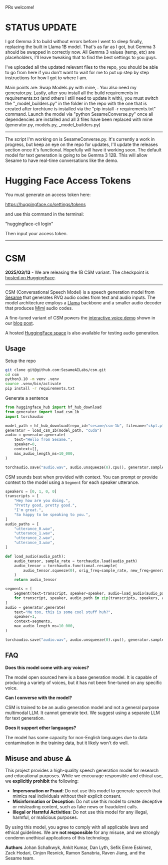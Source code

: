 PRs welcome!

# STATUS UPDATE

I got Gemma 3 to build without errors before I went to sleep finally, replacing the built in Llama 1B model. That's as far as I got, but Gemma 3 should be swapped in correctly now. All Gemma 3 values (temp, etc) are placeholders, I'll leave tweaking that to find the best settings to you guys.

I've uploaded all the updated relevant files to the repo, you should be able to go from here if you don't want to wait for me to put up step by step instructions for how I got to where I am.

Main points are: Swap Models.py with mine, . You also need my generator.py. Lastly, after you install all the build requirements in requirements.txt (and others I still need to update it with), you must switch the "_model_builders.py" in the folder in the repo with the one that is created after torchtune is installed via the "pip install -r requirements.txt" command. Launch the model via "python SesameConverse.py" once all dependencies are installed and all 3 files have been replaced with mine (generator.py, models.py, _model_builders.py)

------------------------------------------------------------------

The script I'm working on is SesameConverse.py. It's currently a work in progress, but keep an eye on the repo for updates, I'll update the releases section once it's functional. Hopefully will have it working soon. The default model for text generation is going to be Gemma 3 12B. This will allow Sesame to have real-time conversations like the demo.

# Hugging Face Access Tokens

You must generate an access token here:

https://huggingface.co/settings/tokens

and use this command in the terminal:

"huggingface-cli login"

Then input your access token.

----------------------------------------------------


# CSM

**2025/03/13** - We are releasing the 1B CSM variant. The checkpoint is [hosted on HuggingFace](https://huggingface.co/sesame/csm_1b).

---

CSM (Conversational Speech Model) is a speech generation model from [Sesame](sesame.com) that generates RVQ audio codes from text and audio inputs. The model architecture employs a [Llama](https://www.llama.com/) backbone and a smaller audio decoder that produces [Mimi](https://huggingface.co/kyutai/mimi) audio codes.

A fine-tuned variant of CSM powers the [interactive voice demo](https://www.sesame.com/voicedemo) shown in our [blog post](https://www.sesame.com/research/crossing_the_uncanny_valley_of_voice).

A hosted [HuggingFace space](https://huggingface.co/spaces/sesame/csm-1b) is also available for testing audio generation.

## Usage

Setup the repo

```bash
git clone git@github.com:SesameAILabs/csm.git
cd csm
python3.10 -m venv .venv
source .venv/bin/activate
pip install -r requirements.txt
```

Generate a sentence

```python
from huggingface_hub import hf_hub_download
from generator import load_csm_1b
import torchaudio

model_path = hf_hub_download(repo_id="sesame/csm-1b", filename="ckpt.pt")
generator = load_csm_1b(model_path, "cuda")
audio = generator.generate(
    text="Hello from Sesame.",
    speaker=0,
    context=[],
    max_audio_length_ms=10_000,
)

torchaudio.save("audio.wav", audio.unsqueeze(0).cpu(), generator.sample_rate)
```

CSM sounds best when provided with context. You can prompt or provide context to the model using a `Segment` for each speaker utterance.

```python
speakers = [0, 1, 0, 0]
transcripts = [
    "Hey how are you doing.",
    "Pretty good, pretty good.",
    "I'm great.",
    "So happy to be speaking to you.",
]
audio_paths = [
    "utterance_0.wav",
    "utterance_1.wav",
    "utterance_2.wav",
    "utterance_3.wav",
]

def load_audio(audio_path):
    audio_tensor, sample_rate = torchaudio.load(audio_path)
    audio_tensor = torchaudio.functional.resample(
        audio_tensor.squeeze(0), orig_freq=sample_rate, new_freq=generator.sample_rate
    )
    return audio_tensor

segments = [
    Segment(text=transcript, speaker=speaker, audio=load_audio(audio_path))
    for transcript, speaker, audio_path in zip(transcripts, speakers, audio_paths)
]
audio = generator.generate(
    text="Me too, this is some cool stuff huh?",
    speaker=1,
    context=segments,
    max_audio_length_ms=10_000,
)

torchaudio.save("audio.wav", audio.unsqueeze(0).cpu(), generator.sample_rate)
```

## FAQ

**Does this model come with any voices?**

The model open sourced here is a base generation model. It is capable of producing a variety of voices, but it has not been fine-tuned on any specific voice.

**Can I converse with the model?**

CSM is trained to be an audio generation model and not a general purpose multimodal LLM. It cannot generate text. We suggest using a separate LLM for text generation.

**Does it support other languages?**

The model has some capacity for non-English languages due to data contamination in the training data, but it likely won't do well.

## Misuse and abuse ⚠️

This project provides a high-quality speech generation model for research and educational purposes. While we encourage responsible and ethical use, we **explicitly prohibit** the following:

- **Impersonation or Fraud**: Do not use this model to generate speech that mimics real individuals without their explicit consent.
- **Misinformation or Deception**: Do not use this model to create deceptive or misleading content, such as fake news or fraudulent calls.
- **Illegal or Harmful Activities**: Do not use this model for any illegal, harmful, or malicious purposes.

By using this model, you agree to comply with all applicable laws and ethical guidelines. We are **not responsible** for any misuse, and we strongly condemn unethical applications of this technology.

**Authors**
Johan Schalkwyk, Ankit Kumar, Dan Lyth, Sefik Emre Eskimez, Zack Hodari, Cinjon Resnick, Ramon Sanabria, Raven Jiang, and the Sesame team.
